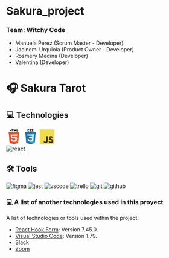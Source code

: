 # Sakura_project

### Team: Witchy Code

- Manuela Perez (Scrum Master - Developer)
- Jacinemi Urquiola (Product Owner - Developer)
- Rosmery Medina (Developer)
- Valentina (Developer)

# 🎧 Sakura Tarot


## 💻 Technologies
<div> <img src="https://raw.githubusercontent.com/devicons/devicon/master/icons/html5/html5-original-wordmark.svg" alt="html5" width="40" height="40"/>
<img src="https://raw.githubusercontent.com/devicons/devicon/master/icons/css3/css3-original-wordmark.svg" alt="css3" width="40" height="40"/>
<img src="https://raw.githubusercontent.com/devicons/devicon/master/icons/javascript/javascript-original.svg" alt="javascript" width="40" height="40"/> </div>
<img src="https://img.icons8.com/?size=1x&id=t5K2CR8feVdX&format=gif" alt="react" width="40" heigth="40"/> </div>

## 🛠 Tools
<div>
<img src="https://www.vectorlogo.zone/logos/figma/figma-icon.svg" alt="figma" width="40" height="40"/>
<img src="https://github.com/EqualWaveStudio/soundwave/assets/131855670/465e872f-6242-48b4-964c-7f5c3e749685" alt="jest" width="40" height="40"/>
<img src="https://w7.pngwing.com/pngs/512/824/png-transparent-visual-studio-code-hd-logo-thumbnail.png" alt="vscode" width="40" heigth="40"/>
<img src="https://w7.pngwing.com/pngs/115/721/png-transparent-trello-social-icons-icon.png" alt="trello" width="40" heigth="40"/>
<img src="https://www.vectorlogo.zone/logos/git-scm/git-scm-icon.svg" alt="git" width="40" height="40"/> <img src="https://cdn-icons-png.flaticon.com/512/25/25231.png" alt="github" width="40" heigth="40"/> </div>

### 💻 A list of another technologies used in this proyect

A list of technologies or tools used within the project:  
* [React Hook Form](https://react-hook-form.com/): Version 7.45.0.
*  [Visual Studio Code](https://code.visualstudio.com/): Version 1.79.
*  [Slack](https://slack.com/intl/es-es)
*  [Zoom](https://zoom.us/es)
